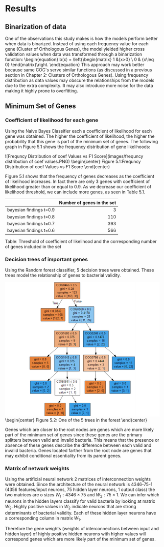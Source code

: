 # Results
## Binarization of data
One of the observations this study makes is how the models perform better when data is binarized. Instead of using each frequency value for each gene (Cluster of Orthologous Genes), the model yielded higher cross validation values when data was transformed through a binarization function:
\begin{equation}
b(x) = \left\{\begin{matrix}
1 &{x>0} \\
0 & {x\leq 0}
\end{matrix}\right.
\end{equation}
This approach may work better because same COG's serve similar functions (as discussed in a previous section in Chapter 2: Clusters of Orthologous Genes). Using frequency distribution as data values may obscure the relationships from the models due to the extra complexity. It may also introduce more noise for the data making it highly prone to overfitting.

## Minimum Set of Genes
### Coefficient of likelihood for each gene
Using the Naive Bayes Classifier each a coefficient of likelihood for each gene was obtained. The higher the coefficient of likelihood, the higher the probability that this gene is part of the minimum set of genes. The following graph in Figure 5.1 shows the frequency distribution of gene likelihoods:

![Frequncy Distribution of coef Values vs F1 Score](images/frequncy distribution of coef values.PNG)
\begin{center} Figure 5.1:Frequncy Distribution of coef Values vs F1 Score \end{center}

Figure 5.1 shows that the frequency of genes decreases as the coefficient of likelihood increases. In fact there are only 3 genes with coefficient of likelihood greater than or equal to 0.9. As we decrease our coefficient of likelihood threshold, we can include more genes, as seen in Table 5.1.

|                         | Number of genes in the set |
|-------------------------|---------------------------:|
| bayesian findings t=0.9 |                          3 |
| bayesian findings t=0.8 |                        110 |
| bayesian findings t=0.7 |                        393 |
| bayesian findings t=0.6 |                        566 |
Table: Threshold of coefficient of likelihood and the corresponding number of genes included in the set

### Decision trees of important genes
Using the Random forest classifier, 5 decision trees were obtained. These trees model the relationship of genes to bacterial validity.

![One of the 5 trees in the forest](images/tree3.PNG)
\begin{center} Figure 5.2: One of the 5 trees in the forest \end{center}

Genes which are closer to the root nodes are genes which are more likely part of the minimum set of genes since these genes are the primary splitters between valid and invalid bacteria. This means that the presence or absence of these genes describe the difference between each valid and invalid bacteria. Genes located farther from the root node are genes that may exhibit conditional essentiality from its parent genes.

### Matrix of network weights
Using the artificial neural network 2 matrices of interconnection weights were obtained. Since the architecture of the neural network is 4346-75-1 (4356 features/input neurons, 75 hidden layer neurons, 1 output class) the two matrices are o sizes $W_1:4346 \times 75$ and $W_2:75 \times 1$. We can infer which neurons in the hidden layers classify for valid bacteria by looking at matrix $W_2$. Highly positive values in $W_2$ indicate neurons that are strong determinants of bacterial validity. Each of these hidden layer neurons have a corresponding column in matrix $W_1$.

Therefore the gene weights (weights of interconnections between input and hidden layer) of highly positive hidden neurons with higher values will correspond genes which are more likely part of the minimum set of genes.
